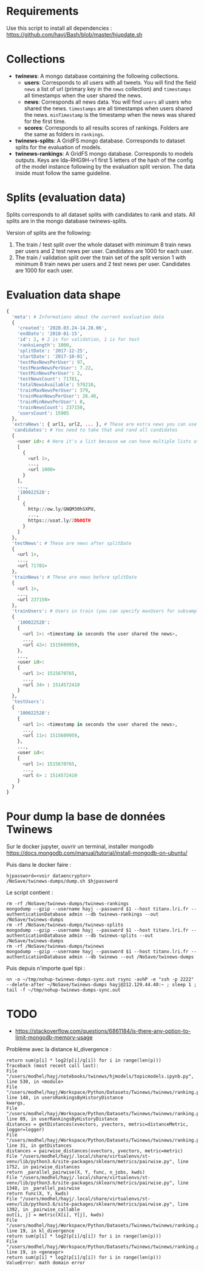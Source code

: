 # Requirements

Use this script to install all dependencies : <https://github.com/hayj/Bash/blob/master/hjupdate.sh>

# Collections

 * **twinews**: A mongo database containing the following collections.
   * **users**: Corresponds to all users with all tweets. You will find the field `news` a list of url (primary key in the `news` collection) and `timestamps` all timestamps when the user shared the news.
   * **news**: Corresponds all news data. You will find `users` all users who shared the news. `timestamps` are all timestamps when users shared the news. `minTimestamp` is the timestamp when the news was shared for the first time.
   * **scores**: Corresponds to all results scores of rankings. Folders are the same as folders in `rankings`.
 * **twinews-splits**: A GridFS mongo database. Corresponds to dataset splits for the evaluation of models.
 * **twinews-rankings**: A GridFS mongo database. Corresponds to models outputs. Keys are lda-RHG9H-v1 first 5 letters of the hash of the config of the model instance following by the evaluation split version. The data inside must follow the same guideline.


# Splits (evaluation data)

Splits corresponds to all dataset splits with candidates to rank and stats.
All splits are in the mongo database twinews-splits.

Version of splits are the following:

 1. The train / test split over the whole dataset with minimum 8 train news per users and 2 test news per user. Candidates are 1000 for each user. 
 2. The train / validation split over the train set of the split version 1 with minimum 8 train news per users and 2 test news per user. Candidates are 1000 for each user.

# Evaluation data shape

```python
{
  'meta': # Informations about the current evaluation data
  {
    'created': '2020.03.24-14.28.06',
    'endDate': '2018-01-15',
    'id': 2, # 2 is for validation, 1 is for test
    'ranksLength': 1000,
    'splitDate': '2017-12-25',
    'startDate': '2017-10-01',
    'testMaxNewsPerUser': 97,
    'testMeanNewsPerUser': 7.22,
    'testMinNewsPerUser': 2,
    'testNewsCount': 71781,
    'totalNewsAvailable': 570210,
    'trainMaxNewsPerUser': 379,
    'trainMeanNewsPerUser': 26.48,
    'trainMinNewsPerUser': 8,
    'trainNewsCount': 237150,
    'usersCount': 15905
  },
  'extraNews': { url1, url2, ... }, # These are extra news you can use (not in train / test)
  'candidates': # You need to take that and rand all candidates
  {
    <user id>: # Here it's a list because we can have multiple lists of candidates per user
    [
      {
        <url 1>,
        ...,
        <url 1000>
      }
    ],
    ...,
    '100022528': 
    [
      {
        http://ow.ly/GNQM30hSXPU,
        ...,
        https://usat.ly/2Db0QTH
      }
    ]
  },
  'testNews': # These are news after splitDate
  {
    <url 1>,
    ...,
    <url 71781>
  },
  'trainNews': # These are news before splitDate
  {
    <url 1>,
    ...,
    <url 237150>
  },
  'trainUsers': # Users in train (you can specify maxUsers for subsampling the dataset)
  {
    '100022528': 
    {
      <url 1>: <timestamp in seconds the user shared the news>,
      ...,
      <url 42>: 1515609959,
    },
    ...,
    <user id>: 
    {
      <url 1>: 1515670765,
      ...,
      <url 34> : 1514572410
    }
  },
  'testUsers': 
  {
    '100022528': 
    {
      <url 1>: <timestamp in seconds the user shared the news>,
      ...,
      <url 11>: 1515609959,
    },
    ...,
    <user id>: 
    {
      <url 1>: 1515670765,
      ...,
      <url 6> : 1514572410
    }
  }
}
```

# Pour dump la base de données Twinews

Sur le docker jupyter, ouvrir un terminal, installer mongodb <https://docs.mongodb.com/manual/tutorial/install-mongodb-on-ubuntu/>

Puis dans le docker faire :

	hjpassword=<voir dataencryptor>
	/NoSave/twinews-dumps/dump.sh $hjpassword

Le script contient :

```
rm -rf /NoSave/twinews-dumps/twinews-rankings
mongodump --gzip --username hayj --password $1 --host titanv.lri.fr --authenticationDatabase admin --db twinews-rankings --out /NoSave/twinews-dumps
rm -rf /NoSave/twinews-dumps/twinews-splits
mongodump --gzip --username hayj --password $1 --host titanv.lri.fr --authenticationDatabase admin --db twinews-splits --out /NoSave/twinews-dumps
rm -rf /NoSave/twinews-dumps/twinews
mongodump --gzip --username hayj --password $1 --host titanv.lri.fr --authenticationDatabase admin --db twinews --out /NoSave/twinews-dumps
```

Puis depuis n'importe quel tipi :

	nn -o ~/tmp/nohup-twinews-dumps-sync.out rsync -avhP -e "ssh -p 2222" --delete-after ~/NoSave/twinews-dumps hayj@212.129.44.40:~ ; sleep 1 ; tail -f ~/tmp/nohup-twinews-dumps-sync.out


# TODO

 * https://stackoverflow.com/questions/6861184/is-there-any-option-to-limit-mongodb-memory-usage


 Problème avec la distance kl_divergence :

	return sum(p[i] * log2(p[i]/q[i]) for i in range(len(p)))
	Traceback (most recent call last):
	File "/users/modhel/hayj/notebooks/twinews/hjmodels/topicmodels.ipynb.py", line 530, in <module>
	File "/users/modhel/hayj/Workspace/Python/Datasets/Twinews/twinews/ranking.py", line 148, in usersRankingsByHistoryDistance
	kwargs,
	File "/users/modhel/hayj/Workspace/Python/Datasets/Twinews/twinews/ranking.py", line 89, in userRankingsByHistoryDistance
	distances = getDistances(xvectors, yvectors, metric=distanceMetric, logger=logger)
	File "/users/modhel/hayj/Workspace/Python/Datasets/Twinews/twinews/ranking.py", line 31, in getDistances
	distances = pairwise_distances(xvectors, yvectors, metric=metric)
	File "/users/modhel/hayj/.local/share/virtualenvs/st-venv/lib/python3.6/site-packages/sklearn/metrics/pairwise.py", line 1752, in pairwise_distances
	return _parallel_pairwise(X, Y, func, n_jobs, kwds)
	File "/users/modhel/hayj/.local/share/virtualenvs/st-venv/lib/python3.6/site-packages/sklearn/metrics/pairwise.py", line 1348, in _parallel_pairwise
	return func(X, Y, kwds)
	File "/users/modhel/hayj/.local/share/virtualenvs/st-venv/lib/python3.6/site-packages/sklearn/metrics/pairwise.py", line 1392, in _pairwise_callable
	out[i, j] = metric(X[i], Y[j], kwds)
	File "/users/modhel/hayj/Workspace/Python/Datasets/Twinews/twinews/ranking.py", line 19, in kl_divergence
	return sum(p[i] * log2(p[i]/q[i]) for i in range(len(p)))
	File "/users/modhel/hayj/Workspace/Python/Datasets/Twinews/twinews/ranking.py", line 19, in <genexpr>
	return sum(p[i] * log2(p[i]/q[i]) for i in range(len(p)))
	ValueError: math domain error